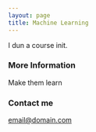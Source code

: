 ```yaml
---
layout: page
title: Machine Learning
---
```


I dun a course init.

### More Information

Make them learn

### Contact me

[email@domain.com](mailto:email@domain.com)